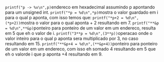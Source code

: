 `printf("p -> %x\n",p)`endereco em hexadecimal assumindo p apontando para um unsigned int.
`printf("*p = %d\n",*p)`mostra o valor guardado em i para o qual p aponta, com isso temos que:
`printf("*p+2 = %d\n",(*p+2))`mostra o valor para o qual aponta + 2 resultando em 7.
`printf("**&p = %d\n",**&p)`ponteiro para ponteiro de um valor em um endereco, resulta em 5 que eh o valor de i. 
`printf("3**p = %d\n",(3**p))`operacao onde o valor inteiro para o qual p aponta sera multiplicado por 3, no caso resultando em 15.
`printf("**&p+4 = %d\n",(**&p+4))`ponteiro para ponteiro de um valor em um endereco, com isso eh somado 4 resultando em 5 que eh o valorde i que p aponta +4 resultando em 9.
